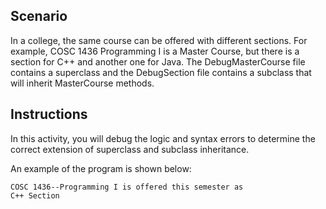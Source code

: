 ## Scenario

In a college, the same course can be offered with different sections. For example, COSC 1436 Programming I is a Master Course, but there is a section for C++ and another one for Java. The DebugMasterCourse file contains a superclass and the DebugSection file contains a subclass that will inherit MasterCourse methods.

## Instructions

In this activity, you will debug the logic and syntax errors to determine the correct extension of superclass and subclass inheritance.

An example of the program is shown below:

```
COSC 1436--Programming I is offered this semester as
C++ Section
```
